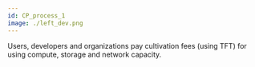```yaml
---
id: CP_process_1
image: ./left_dev.png
---
```

Users, developers  and  organizations pay cultivation fees (using TFT) for using compute, storage and network capacity.

